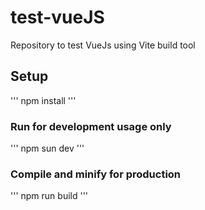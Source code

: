 # test-vueJS
Repository to test VueJs using Vite build tool

## Setup
'''
npm install
'''

### Run for development usage only
'''
npm sun dev
'''

### Compile and minify for production
'''
npm run build
'''